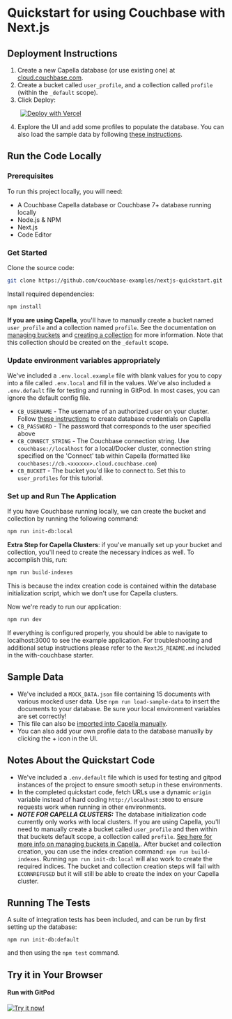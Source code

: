 # Quickstart for using Couchbase with Next.js


## Deployment Instructions
1. Create a new Capella database (or use existing one) at [cloud.couchbase.com](https://cloud.couchbase.com/).
2. Create a bucket called `user_profile`, and a collection called `profile` (within the `_default` scope).
3. Click Deploy:

<a href="https://vercel.com/new/clone?repository-url=https%3A%2F%2Fgithub.com%2Fcouchbase-examples%2Fnextjs-quickstart&project-name=couchbase-nextjs-quickstart&repository-name=couchbase-nextjs-quickstart&developer-id=oac_5eS7l7O4wvTE47rCKEYSFLQT&integration-ids=oac_5eS7l7O4wvTE47rCKEYSFLQT" style="margin-left: 30px"><img src="https://vercel.com/button" alt="Deploy with Vercel"/></a>
  
4. Explore the UI and add some profiles to populate the database. You can also load the sample data by following [these instructions](#sample-data).


## Run the Code Locally
### Prerequisites
To run this project locally, you will need:
- A Couchbase Capella database or Couchbase 7+ database running locally
- Node.js & NPM
- Next.js
- Code Editor

### Get Started
Clone the source code:
```sh
git clone https://github.com/couchbase-examples/nextjs-quickstart.git
```

Install required dependencies:
```sh
npm install
```

**If you are using Capella**, you'll have to manually create a bucket named `user_profile` and a collection named `profile`. See the documentation on [managing buckets](https://docs.couchbase.com/cloud/clusters/data-service/manage-buckets.html) and [creating a collection](https://docs.couchbase.com/cloud/clusters/data-service/scopes-collections.html#create-a-collection) for more information. Note that this collection should be created on the `_default` scope.

### Update environment variables appropriately
We've included a `.env.local.example` file with blank values for you to copy into a file called `.env.local` and fill in the values. We've also included a `.env.default` file for testing and running in GitPod. In most cases, you can ignore the default config file. 
- `CB_USERNAME` - The username of an authorized user on your cluster. Follow [these instructions](https://docs.couchbase.com/cloud/clusters/manage-database-users.html#create-database-credentials) to create database credentials on Capella
- `CB_PASSWORD` - The password that corresponds to the user specified above
- `CB_CONNECT_STRING` - The Couchbase connection string. Use `couchbase://localhost` for a local/Docker cluster, connection string specified on the 'Connect' tab within Capella (formatted like `couchbases://cb.<xxxxxx>.cloud.couchbase.com`)
- `CB_BUCKET` - The bucket you'd like to connect to. Set this to `user_profiles` for this tutorial.

### Set up and Run The Application
If you have Couchbase running locally, we can create the bucket and collection by running the following command:
```sh
npm run init-db:local
```

**Extra Step for Capella Clusters**: if you've manually set up your bucket and collection, you'll need to create the necessary indices as well. To accomplish this, run:
```sh
npm run build-indexes
```
This is because the index creation code is contained within the database initialization script, which we don't use for Capella clusters.

Now we're ready to run our application:
```sh
npm run dev
```

If everything is configured properly, you should be able to navigate to localhost:3000 to see the example application. For troubleshooting and additional setup instructions please refer to the `NextJS_README.md` included in the with-couchbase starter.


## Sample Data
- We've included a `MOCK_DATA.json` file containing 15 documents with various mocked user data. Use `npm run load-sample-data` to insert the documents to your database. Be sure your local environment variables are set correctly!
- This file can also be [imported into Capella manually](https://docs.couchbase.com/cloud/clusters/data-service/import-data-documents.html). 
- You can also add your own profile data to the database manually by clicking the + icon in the UI.


## Notes About the Quickstart Code
- We've included a `.env.default` file which is used for testing and gitpod instances of the project to ensure smooth setup in these environments.
- In the completed quickstart code, fetch URLs use a dynamic `origin` variable instead of hard coding `http://localhost:3000` to ensure requests work when running in other environments.
- _**NOTE FOR CAPELLA CLUSTERS:**_ The database initialization code currently only works with local clusters. If you are using Capella, you'll need to manually create a bucket called `user_profile` and then within that buckets default scope, a collection called `profile`. [See here for more info on managing buckets in Capella.](https://docs.couchbase.com/cloud/clusters/data-service/manage-buckets.html). After bucket and collection creation, you can use the index creation command: `npm run build-indexes`. Running `npm run init-db:local` will also work to create the required indices. The bucket and collection creation steps will fail with `ECONNREFUSED` but it will still be able to create the index on your Capella cluster.


## Running The Tests
A suite of integration tests has been included, and can be run by first setting up the database:
```
npm run init-db:default
```
and then using the `npm test` command.


## Try it in Your Browser
#### Run with GitPod
[![Try it now!](https://da-demo-images.s3.amazonaws.com/runItNow_outline.png?couchbase-example=nextjs-quickstart-repo&source=github)](https://gitpod.io/#https://github.com/couchbase-examples/nextjs-quickstart)

